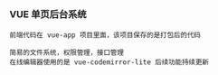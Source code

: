 ### VUE 单页后台系统
~~~
前端代码在 vue-app 项目里面，该项目保存的是打包后的代码
~~~
```
简易的文件系统，权限管理，接口管理
在线编辑器使用的是 vue-codemirror-lite 后续功能持续更新
```
